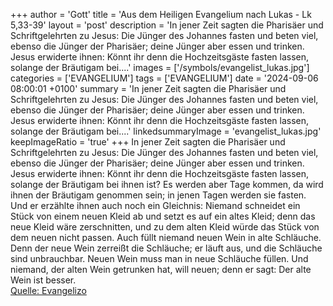 +++
author = 'Gott'
title = 'Aus dem Heiligen Evangelium nach Lukas - Lk 5,33-39'
layout = 'post'
description = 'In jener Zeit sagten die Pharisäer und Schriftgelehrten zu Jesus: Die Jünger des Johannes fasten und beten viel, ebenso die Jünger der Pharisäer; deine Jünger aber essen und trinken. Jesus erwiderte ihnen: Könnt ihr denn die Hochzeitsgäste fasten lassen, solange der Bräutigam bei....'
images = ['/symbols/evangelist_lukas.jpg']
categories = ['EVANGELIUM']
tags = ['EVANGELIUM']
date = '2024-09-06 08:00:01 +0100'
summary = 'In jener Zeit sagten die Pharisäer und Schriftgelehrten zu Jesus: Die Jünger des Johannes fasten und beten viel, ebenso die Jünger der Pharisäer; deine Jünger aber essen und trinken. Jesus erwiderte ihnen: Könnt ihr denn die Hochzeitsgäste fasten lassen, solange der Bräutigam bei....'
linkedsummaryImage = 'evangelist_lukas.jpg'
keepImageRatio = 'true'
+++
In jener Zeit sagten die Pharisäer und Schriftgelehrten zu Jesus: Die Jünger des Johannes fasten und beten viel, ebenso die Jünger der Pharisäer; deine Jünger aber essen und trinken.
Jesus erwiderte ihnen: Könnt ihr denn die Hochzeitsgäste fasten lassen, solange der Bräutigam bei ihnen ist?
Es werden aber Tage kommen, da wird ihnen der Bräutigam genommen sein; in jenen Tagen werden sie fasten.<!--more-->
Und er erzählte ihnen auch noch ein Gleichnis: Niemand schneidet ein Stück von einem neuen Kleid ab und setzt es auf ein altes Kleid; denn das neue Kleid wäre zerschnitten, und zu dem alten Kleid würde das Stück von dem neuen nicht passen.
Auch füllt niemand neuen Wein in alte Schläuche. Denn der neue Wein zerreißt die Schläuche; er läuft aus, und die Schläuche sind unbrauchbar.
Neuen Wein muss man in neue Schläuche füllen.
Und niemand, der alten Wein getrunken hat, will neuen; denn er sagt: Der alte Wein ist besser.<br> [Quelle: Evangelizo](https://evangeliumtagfuertag.org/DE/gospel)
